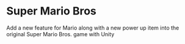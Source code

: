 # Super Mario Bros
Add a new feature for Mario along with a new power up item into the original Super Mario Bros. game with Unity
